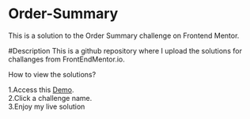# Order-Summary
This is a solution to the Order Summary challenge on Frontend Mentor.

#Description
This is a github repository where I upload the solutions for challanges from FrontEndMentor.io.

How to view the solutions?

1.Access this [Demo]().  
2.Click a challenge name.  
3.Enjoy my live solution
